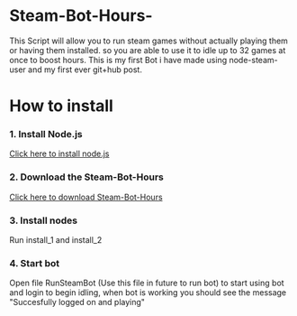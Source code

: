 # Steam-Bot-Hours-
This Script will allow you to run steam games without actually playing them or having them installed. so you are able to use it to idle up to 32 games at once to boost hours. This is my first Bot i have made using node-steam-user and my first ever git+hub post.

# How to install
### 1. Install Node.js
[Click here to install node.js](https://nodejs.org/en/download/)
### 2. Download the Steam-Bot-Hours
[Click here to download Steam-Bot-Hours](https://github.com/goodjonte/Steam-Bot-Hours/archive/master.zip)
### 3. Install nodes
Run install_1 and install_2
### 4. Start bot
Open file RunSteamBot (Use this file in future to run bot) to start using bot and login to begin idling, when bot is working you should see the message "Succesfully logged on and playing"
